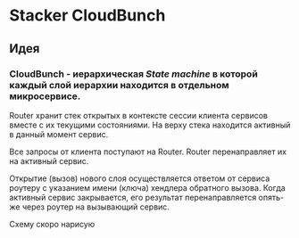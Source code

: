 # Stacker CloudBunch

## Идея
### CloudBunch - иерархическая *State machine* в которой каждый слой иерархии находится в отдельном микросервисе.

Router хранит стек открытых в контексте сессии клиента сервисов вместе с их текущими состояниями. На верху стека находится активный в данный момент сервис.

Все запросы от клиента поступают на Router. Router перенаправляет их на активный сервис.

Открытие (вызов) нового слоя осуществляется ответом от сервиса роутеру с указанием имени (ключа) хендлера обратного вызова. Когда активный сервис закрывается, его результат перенаправляется опять-же через роутер на вызывающий сервис. 

Схему скоро нарисую  
